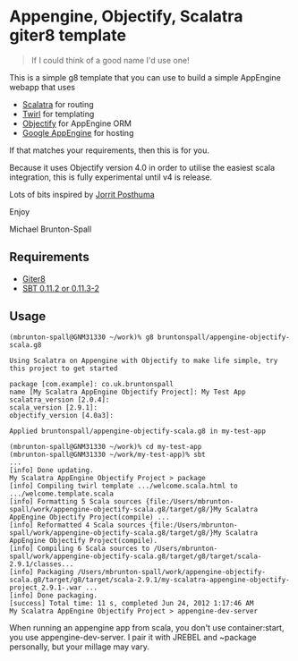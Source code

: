 Appengine, Objectify, Scalatra giter8 template
==============================================

> If I could think of a good name I'd use one!

This is a simple g8 template that you can use to build a simple AppEngine webapp that uses

   * [Scalatra](http://www.scalatra.org) for routing
   * [Twirl](https://github.com/spray/twirl) for templating
   * [Objectify](http://code.google.com/p/objectify-appengine) for AppEngine ORM
   * [Google AppEngine](http://appengine.google.com) for hosting

If that matches your requirements, then this is for you.

Because it uses Objectify version 4.0 in order to utilise the easiest scala integration, this is fully experimental until v4 is release.

Lots of bits inspired by [Jorrit Posthuma](http://thoughtsofthree.com/2012/04/scala-objectify4/)

Enjoy

Michael Brunton-Spall

Requirements
------------

  * [Giter8](https://github.com/n8han/giter8/)
  * [SBT 0.11.2 or 0.11.3-2](https://github.com/harrah/xsbt)

Usage
-----

```
(mbrunton-spall@GNM31330 ~/work)% g8 bruntonspall/appengine-objectify-scala.g8

Using Scalatra on Appengine with Objectify to make life simple, try
this project to get started

package [com.example]: co.uk.bruntonspall
name [My Scalatra AppEngine Objectify Project]: My Test App
scalatra_version [2.0.4]:
scala_version [2.9.1]:
objectify_version [4.0a3]:

Applied bruntonspall/appengine-objectify-scala.g8 in my-test-app

(mbrunton-spall@GNM31330 ~/work)% cd my-test-app
(mbrunton-spall@GNM31330 ~/work/my-test-app)% sbt
...
[info] Done updating.
My Scalatra AppEngine Objectify Project > package
[info] Compiling twirl template .../welcome.scala.html to .../welcome.template.scala
[info] Formatting 5 Scala sources {file:/Users/mbrunton-spall/work/appengine-objectify-scala.g8/target/g8/}My Scalatra AppEngine Objectify Project(compile) ...
[info] Reformatted 4 Scala sources {file:/Users/mbrunton-spall/work/appengine-objectify-scala.g8/target/g8/}My Scalatra AppEngine Objectify Project(compile).
[info] Compiling 6 Scala sources to /Users/mbrunton-spall/work/appengine-objectify-scala.g8/target/g8/target/scala-2.9.1/classes...
[info] Packaging /Users/mbrunton-spall/work/appengine-objectify-scala.g8/target/g8/target/scala-2.9.1/my-scalatra-appengine-objectify-project_2.9.1-.war ...
[info] Done packaging.
[success] Total time: 11 s, completed Jun 24, 2012 1:17:46 AM
My Scalatra AppEngine Objectify Project > appengine-dev-server
```
When running an appengine app from scala, you don't use container:start, you use appengine-dev-server.  I pair it with JREBEL and ~package personally, but your millage may vary.
